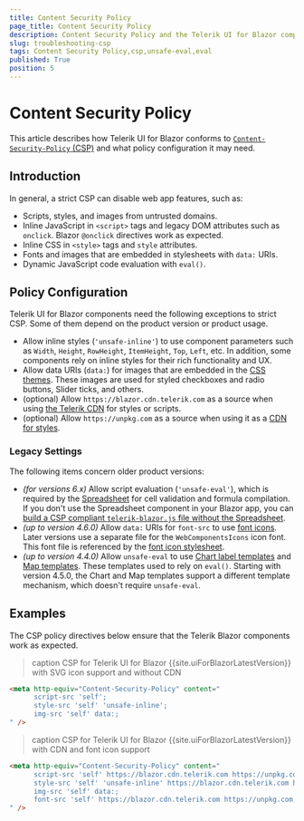 ```yaml
---
title: Content Security Policy
page_title: Content Security Policy
description: Content Security Policy and the Telerik UI for Blazor components suite.
slug: troubleshooting-csp
tags: Content Security Policy,csp,unsafe-eval,eval
published: True
position: 5
---
```


# Content Security Policy

This article describes how Telerik UI for Blazor conforms to [`Content-Security-Policy` (CSP)](https://developer.mozilla.org/en-US/docs/Web/HTTP/Headers/Content-Security-Policy) and what policy configuration it may need.

## Introduction

In general, a strict CSP can disable web app features, such as:

* Scripts, styles, and images from untrusted domains.
* Inline JavaScript in `<script>` tags and legacy DOM attributes such as `onclick`. Blazor `@onclick` directives work as expected.
* Inline CSS in `<style>` tags and `style` attributes. 
* Fonts and images that are embedded in stylesheets with `data:` URIs.
* Dynamic JavaScript code evaluation with `eval()`.

## Policy Configuration

Telerik UI for Blazor components need the following exceptions to strict CSP. Some of them depend on the product version or product usage.

* Allow inline styles (`'unsafe-inline'`) to use component parameters such as `Width`, `Height`, `RowHeight`, `ItemHeight`, `Top`, `Left`, etc. In addition, some components rely on inline styles for their rich functionality and UX.
* Allow data URIs (`data:`) for images that are embedded in the [CSS themes](slug://themes-overview). These images are used for styled checkboxes and radio buttons, Slider ticks, and others.
* (optional) Allow `https://blazor.cdn.telerik.com` as a source when using [the Telerik CDN](slug://common-features-cdn) for styles or scripts.
* (optional) Allow `https://unpkg.com` as a source when using it as a <a href="https://www.telerik.com/design-system/docs/themes/get-started/introduction/#available-themes" target="_blank">CDN for styles</a>.

### Legacy Settings

The following items concern older product versions:

* *(for versions 6.x)* Allow script evaluation (`'unsafe-eval'`), which is required by the [Spreadsheet](slug://spreadsheet-overview) for cell validation and formula compilation. If you don't use the Spreadsheet component in your Blazor app, you can [build a CSP compliant `telerik-blazor.js` file without the Spreadsheet](slug://common-kb-remove-components-from-telerik-blazor-js).
* *(up to version 4.6.0)* Allow `data:` URIs for `font-src` to use [font icons](slug://common-features-icons). Later versions use a separate file for the `WebComponentsIcons` icon font. This font file is referenced by the [font icon stylesheet](slug://common-features-icons#font-icon-stylesheet).
* *(up to version 4.4.0)* Allow `unsafe-eval` to use [Chart label templates](slug://components/chart/label-template-format) and [Map templates](slug://components/map/overview#content-security-policy). These templates used to rely on `eval()`. Starting with version 4.5.0, the Chart and Map templates support a different template mechanism, which doesn't require `unsafe-eval`.

## Examples

The CSP policy directives below ensure that the Telerik Blazor components work as expected.

>caption CSP for Telerik UI for Blazor {{site.uiForBlazorLatestVersion}} with SVG icon support and without CDN 

<div class="skip-repl"></div>

````HTML
<meta http-equiv="Content-Security-Policy" content="
      script-src 'self';
      style-src 'self' 'unsafe-inline';
      img-src 'self' data:;
" />
````

>caption CSP for Telerik UI for Blazor {{site.uiForBlazorLatestVersion}} with CDN and font icon support

<div class="skip-repl"></div>

````HTML
<meta http-equiv="Content-Security-Policy" content="
      script-src 'self' https://blazor.cdn.telerik.com https://unpkg.com;
      style-src 'self' 'unsafe-inline' https://blazor.cdn.telerik.com https://unpkg.com;
      img-src 'self' data:;
      font-src 'self' https://blazor.cdn.telerik.com https://unpkg.com;
" />
````
